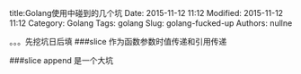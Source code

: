 title:Golang使用中碰到的几个坑
Date: 2015-11-12 11:12
Modified: 2015-11-12 11:12
Category: Golang
Tags: golang
Slug: golang-fucked-up
Authors: nullne

。。。先挖坑日后填
###slice 作为函数参数时值传递和引用传递

###slice append 是一个大坑